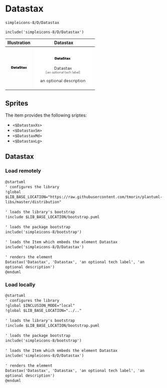 # Datastax


```text
simpleicons-8/D/Datastax
```

```text
include('simpleicons-8/D/Datastax')
```



| Illustration | Datastax |
| :---: | :---: |
| ![illustration for Illustration](../../simpleicons-8/D/Datastax.png) | ![illustration for Datastax](../../simpleicons-8/D/Datastax.Local.png) |



## Sprites
The item provides the following sriptes:

- `<$DatastaxXs>`
- `<$DatastaxSm>`
- `<$DatastaxMd>`
- `<$DatastaxLg>`





## Datastax

### Load remotely
```plantuml
@startuml
' configures the library
!global $LIB_BASE_LOCATION="https://raw.githubusercontent.com/tmorin/plantuml-libs/master/distribution"

' loads the library's bootstrap
!include $LIB_BASE_LOCATION/bootstrap.puml

' loads the package bootstrap
include('simpleicons-8/bootstrap')

' loads the Item which embeds the element Datastax
include('simpleicons-8/D/Datastax')

' renders the element
Datastax('Datastax', 'Datastax', 'an optional tech label', 'an optional description')
@enduml
```

### Load locally
```plantuml
@startuml
' configures the library
!global $INCLUSION_MODE="local"
!global $LIB_BASE_LOCATION="../.."

' loads the library's bootstrap
!include $LIB_BASE_LOCATION/bootstrap.puml

' loads the package bootstrap
include('simpleicons-8/bootstrap')

' loads the Item which embeds the element Datastax
include('simpleicons-8/D/Datastax')

' renders the element
Datastax('Datastax', 'Datastax', 'an optional tech label', 'an optional description')
@enduml
```

